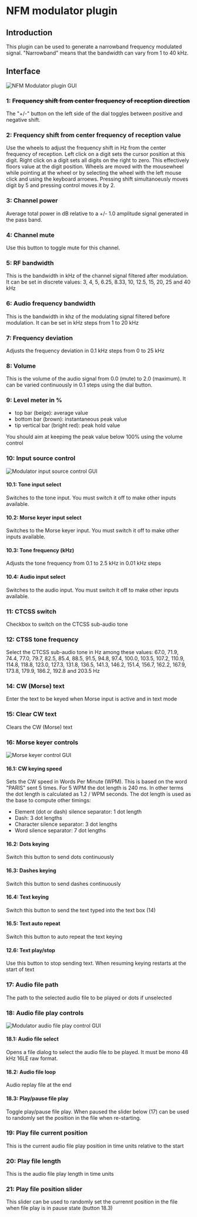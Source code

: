 <h1>NFM modulator plugin</h1>

<h2>Introduction</h2>

This plugin can be used to generate a narrowband frequency modulated signal. "Narrowband" means that the bandwidth can vary from 1 to 40 kHz.

<h2>Interface</h2>

![NFM Modulator plugin GUI](../../../doc/img/NFMMod_plugin.png)

<h3>1: <s>Frequency shift from center frequency of reception direction</s></h3>

The "+/-" button on the left side of the dial toggles between positive and negative shift.

<h3>2: Frequency shift from center frequency of reception value</h3>

Use the wheels to adjust the frequency shift in Hz from the center frequency of reception. Left click on a digit sets the cursor position at this digit. Right click on a digit sets all digits on the right to zero. This effectively floors value at the digit position. Wheels are moved with the mousewheel while pointing at the wheel or by selecting the wheel with the left mouse click and using the keyboard arroews. Pressing shift simultanoeusly moves digit by 5 and pressing control moves it by 2.

<h3>3: Channel power</h3>

Average total power in dB relative to a +/- 1.0 amplitude signal generated in the pass band.

<h3>4: Channel mute</h3>

Use this button to toggle mute for this channel.

<h3>5: RF bandwidth</h3>

This is the bandwidth in kHz of the channel signal filtered after modulation. It can be set in discrete values: 3, 4, 5, 6.25, 8.33, 10, 12.5, 15, 20, 25 and 40 kHz

<h3>6: Audio frequency bandwidth</h3>

This is the bandwidth in khz of the modulating signal filtered before modulation. It can be set in kHz steps from 1 to 20 kHz 

<h3>7: Frequency deviation</h3>

Adjusts the frequency deviation in 0.1 kHz steps from 0 to 25 kHz

<h3>8: Volume</h3>

This is the volume of the audio signal from 0.0 (mute) to 2.0 (maximum). It can be varied continuously in 0.1 steps using the dial button.

<h3>9: Level meter in %</h3>

  - top bar (beige): average value
  - bottom bar (brown): instantaneous peak value
  - tip vertical bar (bright red): peak hold value

You should aim at keepimg the peak value below 100% using the volume control

<h3>10: Input source control</h3>

![Modulator input source control GUI](../../../doc/img/ModControls.png)

<h4>10.1: Tone input select</h4>

Switches to the tone input. You must switch it off to make other inputs available.

<h4>10.2: Morse keyer input select</h4>

Switches to the Morse keyer input. You must switch it off to make other inputs available.

<h4>10.3: Tone frequency (kHz)</h4>

Adjusts the tone frequency from 0.1 to 2.5 kHz in 0.01 kHz steps

<h4>10.4: Audio input select</h4>

Switches to the audio input. You must switch it off to make other inputs available.

<h3>11: CTCSS switch</h3>

Checkbox to switch on the CTCSS sub-audio tone 

<h3>12: CTSS tone frequency</h3>

Select the CTCSS sub-audio tone in Hz among these values: 67.0,  71.9,  74.4,  77.0,  79.7,  82.5,  85.4,  88.5,  91.5,  94.8, 97.4, 100.0, 103.5, 107.2, 110.9, 114.8, 118.8, 123.0, 127.3, 131.8, 136.5, 141.3, 146.2, 151.4, 156.7, 162.2, 167.9, 173.8, 179.9, 186.2, 192.8 and 203.5 Hz

<h3>14: CW (Morse) text</h3>

Enter the text to be keyed when Morse input is active and in text mode

<h3>15: Clear CW text</h3>

Clears the CW (Morse) text

<h3>16: Morse keyer controls</h3>

![Morse keyer control GUI](../../../doc/img/ModCWControls.png)

<h4>16.1: CW keying speed</h4>

Sets the CW speed in Words Per Minute (WPM). This is based on the word "PARIS" sent 5 times. For 5 WPM the dot length is 240 ms. In other terms the dot length is calculated as 1.2 / WPM seconds. The dot length is used as the base to compute other timings:

  - Element (dot or dash) silence separator: 1 dot length
  - Dash: 3 dot lengths
  - Character silence separator: 3 dot lengths
  - Word silence separator: 7 dot lengths
  
<h4>16.2: Dots keying</h4>

Switch this button to send dots continuously

<h4>16.3: Dashes keying</h4>

Switch this button to send dashes continuously

<h4>16.4: Text keying</h4>

Switch this button to send the text typed into the text box (14)

<h4>16.5: Text auto repeat</h4>

Switch this button to auto repeat the text keying

<h4>12.6: Text play/stop</h4>

Use this button to stop sending text. When resuming keying restarts at the start of text

<h3>17: Audio file path</h3>

The path to the selected audio file to be played or dots if unselected

<h3>18: Audio file play controls</h3>

![Modulator audio file play control GUI](../../../doc/img/ModFileControls.png)

<h4>18.1: Audio file select</h4>

Opens a file dialog to select the audio file to be played. It must be mono 48 kHz 16LE raw format.

<h4>18.2: Audio file loop</h4>

Audio replay file at the end

<h4>18.3: Play/pause file play</h4>

Toggle play/pause file play. When paused the slider below (17) can be used to randomly set the position in the file when re-starting.

<h3>19: Play file current position</h3>

This is the current audio file play position in time units relative to the start

<h3>20: Play file length</h3>

This is the audio file play length in time units

<h3>21: Play file position slider</h3>

This slider can be used to randomly set the currennt position in the file when file play is in pause state (button 18.3)